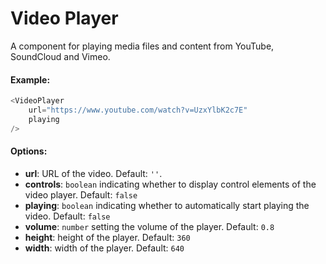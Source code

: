 # Video Player

A component for playing media files and content from YouTube, SoundCloud and Vimeo.

#### Example:

``` js
<VideoPlayer
    url="https://www.youtube.com/watch?v=UzxYlbK2c7E"
    playing
/>
```

#### Options:

* __url__: URL of the video. Default: `''`.
* __controls__: `boolean` indicating whether to display control elements of the video player. Default: `false`
* __playing__: `boolean` indicating whether to automatically start playing the video. Default: `false`
* __volume__: `number` setting the volume of the player. Default: `0.8`
* __height__: height of the player. Default: `360`
* __width__: width of the player. Default: `640`
